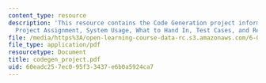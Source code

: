 ```yaml
---
content_type: resource
description: 'This resource contains the Code Generation project information. It includes:
  Project Assignment, System Usage, What to Hand In, Test Cases, and Related Handouts.'
file: /media/https%3A/open-learning-course-data-rc.s3.amazonaws.com/6-035-computer-language-engineering-sma-5502-fall-2005/60eadc257ec095f33437e6b0a5924ca7_codegen_project.pdf
file_type: application/pdf
resourcetype: Document
title: codegen_project.pdf
uid: 60eadc25-7ec0-95f3-3437-e6b0a5924ca7
---
```

